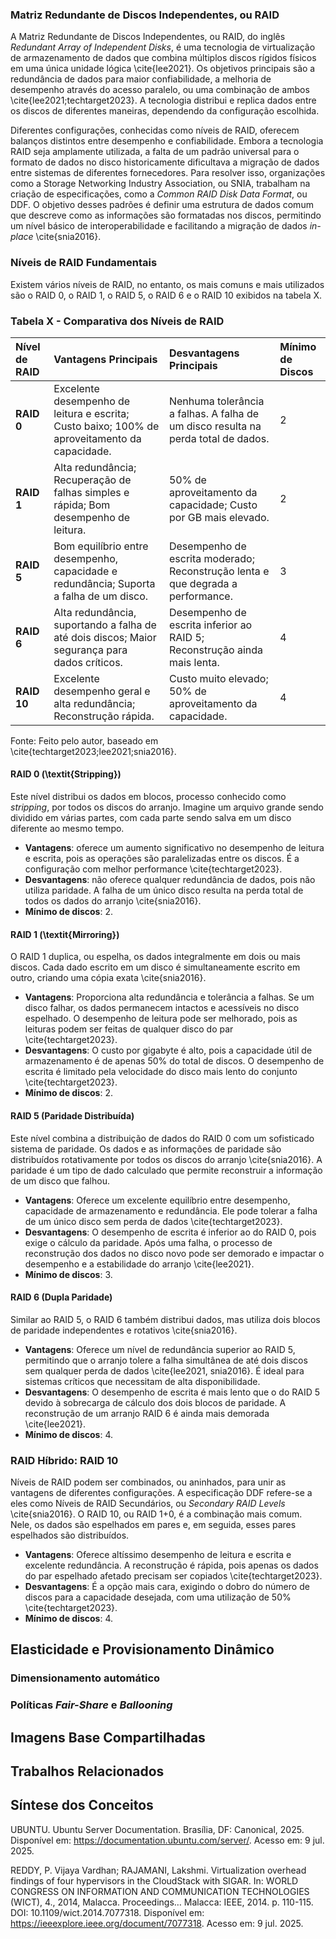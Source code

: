 ### **Matriz Redundante de Discos Independentes, ou RAID**

A Matriz Redundante de Discos Independentes, ou RAID, do inglês *Redundant Array of Independent Disks*, é uma tecnologia de virtualização de armazenamento de dados que combina múltiplos discos rígidos físicos em uma única unidade lógica \cite{lee2021}. Os objetivos principais são a redundância de dados para maior confiabilidade, a melhoria de desempenho através do acesso paralelo, ou uma combinação de ambos \cite{lee2021;techtarget2023}. A tecnologia distribui e replica dados entre os discos de diferentes maneiras, dependendo da configuração escolhida.

Diferentes configurações, conhecidas como níveis de RAID, oferecem balanços distintos entre desempenho e confiabilidade. Embora a tecnologia RAID seja amplamente utilizada, a falta de um padrão universal para o formato de dados no disco historicamente dificultava a migração de dados entre sistemas de diferentes fornecedores. Para resolver isso, organizações como a Storage Networking Industry Association, ou SNIA, trabalham na criação de especificações, como a *Common RAID Disk Data Format*, ou DDF. O objetivo desses padrões é definir uma estrutura de dados comum que descreve como as informações são formatadas nos discos, permitindo um nível básico de interoperabilidade e facilitando a migração de dados *in-place* \cite{snia2016}.

### **Níveis de RAID Fundamentais**

Existem vários níveis de RAID, no entanto, os mais comuns e mais utilizados são o RAID 0, o RAID 1, o RAID 5, o RAID 6 e o RAID 10 exibidos na tabela X.

### **Tabela X - Comparativa dos Níveis de RAID**

| Nível de RAID | Vantagens Principais | Desvantagens Principais | Mínimo de Discos |
| :--- | :--- | :--- | :--- |
| **RAID 0** | Excelente desempenho de leitura e escrita; Custo baixo; 100% de aproveitamento da capacidade. | Nenhuma tolerância a falhas. A falha de um disco resulta na perda total de dados. | 2 |
| **RAID 1** | Alta redundância; Recuperação de falhas simples e rápida; Bom desempenho de leitura. | 50% de aproveitamento da capacidade; Custo por GB mais elevado. | 2 |
| **RAID 5** | Bom equilíbrio entre desempenho, capacidade e redundância; Suporta a falha de um disco. | Desempenho de escrita moderado; Reconstrução lenta e que degrada a performance. | 3 |
| **RAID 6** | Alta redundância, suportando a falha de até dois discos; Maior segurança para dados críticos. | Desempenho de escrita inferior ao RAID 5; Reconstrução ainda mais lenta. | 4 |
| **RAID 10** | Excelente desempenho geral e alta redundância; Reconstrução rápida. | Custo muito elevado; 50% de aproveitamento da capacidade. | 4 |
Fonte: Feito pelo autor, baseado em \cite{techtarget2023;lee2021;snia2016}. 


#### RAID 0 (\textit{Stripping})
Este nível distribui os dados em blocos, processo conhecido como *stripping*, por todos os discos do arranjo. Imagine um arquivo grande sendo dividido em várias partes, com cada parte sendo salva em um disco diferente ao mesmo tempo.

* **Vantagens**: oferece um aumento significativo no desempenho de leitura e escrita, pois as operações são paralelizadas entre os discos. É a configuração com melhor performance \cite{techtarget2023}.
* **Desvantagens**: não oferece qualquer redundância de dados, pois não utiliza paridade. A falha de um único disco resulta na perda total de todos os dados do arranjo \cite{snia2016}.
* **Mínimo de discos**: 2.

#### RAID 1 (\textit{Mirroring})
O RAID 1 duplica, ou espelha, os dados integralmente em dois ou mais discos. Cada dado escrito em um disco é simultaneamente escrito em outro, criando uma cópia exata \cite{snia2016}.

* **Vantagens**: Proporciona alta redundância e tolerância a falhas. Se um disco falhar, os dados permanecem intactos e acessíveis no disco espelhado. O desempenho de leitura pode ser melhorado, pois as leituras podem ser feitas de qualquer disco do par \cite{techtarget2023}.
* **Desvantagens**: O custo por gigabyte é alto, pois a capacidade útil de armazenamento é de apenas 50\% do total de discos. O desempenho de escrita é limitado pela velocidade do disco mais lento do conjunto \cite{techtarget2023}.
* **Mínimo de discos**: 2.

#### RAID 5 (Paridade Distribuída)
Este nível combina a distribuição de dados do RAID 0 com um sofisticado sistema de paridade. Os dados e as informações de paridade são distribuídos rotativamente por todos os discos do arranjo \cite{snia2016}. A paridade é um tipo de dado calculado que permite reconstruir a informação de um disco que falhou.

* **Vantagens**: Oferece um excelente equilíbrio entre desempenho, capacidade de armazenamento e redundância. Ele pode tolerar a falha de um único disco sem perda de dados \cite{techtarget2023}.
* **Desvantagens**: O desempenho de escrita é inferior ao do RAID 0, pois exige o cálculo da paridade. Após uma falha, o processo de reconstrução dos dados no disco novo pode ser demorado e impactar o desempenho e a estabilidade do arranjo \cite{lee2021}.
* **Mínimo de discos**: 3.

#### RAID 6 (Dupla Paridade)
Similar ao RAID 5, o RAID 6 também distribui dados, mas utiliza dois blocos de paridade independentes e rotativos \cite{snia2016}.

* **Vantagens**: Oferece um nível de redundância superior ao RAID 5, permitindo que o arranjo tolere a falha simultânea de até dois discos sem qualquer perda de dados \cite{lee2021, snia2016}. É ideal para sistemas críticos que necessitam de alta disponibilidade.
* **Desvantagens**: O desempenho de escrita é mais lento que o do RAID 5 devido à sobrecarga de cálculo dos dois blocos de paridade. A reconstrução de um arranjo RAID 6 é ainda mais demorada \cite{lee2021}.
* **Mínimo de discos**: 4.

### **RAID Híbrido: RAID 10**
Níveis de RAID podem ser combinados, ou aninhados, para unir as vantagens de diferentes configurações. A especificação DDF refere-se a eles como Níveis de RAID Secundários, ou *Secondary RAID Levels* \cite{snia2016}. O RAID 10, ou RAID 1+0, é a combinação mais comum. Nele, os dados são espelhados em pares e, em seguida, esses pares espelhados são distribuídos.

* **Vantagens**: Oferece altíssimo desempenho de leitura e escrita e excelente redundância. A reconstrução é rápida, pois apenas os dados do par espelhado afetado precisam ser copiados \cite{techtarget2023}.
* **Desvantagens**: É a opção mais cara, exigindo o dobro do número de discos para a capacidade desejada, com uma utilização de 50% \cite{techtarget2023}.
* **Mínimo de discos**: 4.


## Elasticidade e Provisionamento Dinâmico

### Dimensionamento automático


### Políticas *Fair-Share* e *Ballooning*


## Imagens Base Compartilhadas


## Trabalhos Relacionados


## Síntese dos Conceitos



UBUNTU. Ubuntu Server Documentation. Brasília, DF: Canonical, 2025. Disponível em: https://documentation.ubuntu.com/server/. Acesso em: 9 jul. 2025.

REDDY, P. Vijaya Vardhan; RAJAMANI, Lakshmi. Virtualization overhead findings of four hypervisors in the CloudStack with SIGAR. In: WORLD CONGRESS ON INFORMATION AND COMMUNICATION TECHNOLOGIES (WICT), 4., 2014, Malacca. Proceedings… Malacca: IEEE, 2014. p. 110-115. DOI: 10.1109/wict.2014.7077318. Disponível em: https://ieeexplore.ieee.org/document/7077318. Acesso em: 9 jul. 2025.